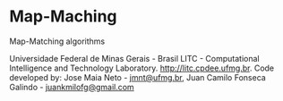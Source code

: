 # Map-Maching
Map-Matching algorithms

Universidade Federal de Minas Gerais - Brasil
LITC - Computational Intelligence and Technology Laboratory. http://litc.cpdee.ufmg.br.
Code developed by:
Jose Maia Neto - jmnt@ufmg.br, Juan Camilo Fonseca Galindo - juankmilofg@gmail.com
